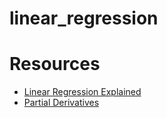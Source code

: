 # linear_regression

# Resources
- [Linear Regression Explained](https://www.youtube.com/watch?v=Jj7WD71qQWE)
- [Partial Derivatives](https://www.youtube.com/watch?v=AXH9Xm6Rbfc)
